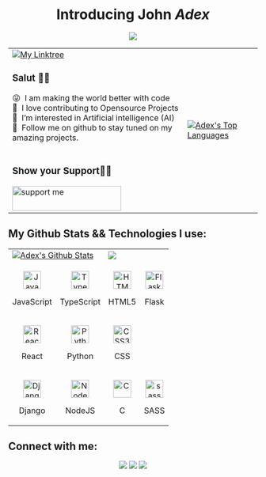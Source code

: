 <div align="center"> <h1 align="center"> Introducing John <em>Adex</em> </h1> 
	<img id="preview" src="https://komarev.com/ghpvc/?username=realjohnadex&color=grey"> 
</div>
<table>
  <tr>
    <td valign="center">
      <a href="https://linktr.ee/realjohnadex">
        <img src="https://img.shields.io/badge/my_Linktree-00008b?style=for-the-badge&logo=ko-fi&logoColor=white" alt="My Linktree"/>
	    </a>
      <p>
        <h3>Salut 👋🏾</h3>
        😜 &nbsp;I am making the world better with code
        <br/>
        🌱 &nbsp;I love contributing to Opensource Projects
        <br/>
        🙂 &nbsp;I’m interested in Artificial intelligence (AI) 
        <br />
        💞️ &nbsp;Follow me on github to stay tuned on my amazing projects.
        <br/>
        <br />
	    <h3>Show your Support🤝🏽</h3>
        <a href="#"><img align="left" src="https://cdn.buymeacoffee.com/buttons/v2/default-yellow.png" height="50" width="220" alt="support me" /> <a/>
	</a>
      </p>
  </td>
  <td>
    <p>
      <a href="https://github.com/realjohnadex"><img alt="Adex's Top Languages" src="https://github-readme-stats.vercel.app/api/top-langs/?username=realjohnadex&langs_count=8&count_private=true&theme=transparent&hide_border=true&bg_color=1d2a3a"/></a>
        <br/>
       </p>
    </td>
  </tr>
<!--   <tr>
    <td>
      <a href="https://app.daily.dev/realjohnadex"><img src="https://api.daily.dev/devcards/fa892ad478f046b5a81b938bbe6d6f73.png?r=rul" width="400" alt="Adex's Dev Card"/></a>
    </td>
  </tr> -->
</table>


## My Github Stats && Technologies I use:
 
<table>
  <tr>
    <td colspan=2>
      <a href="https://github.com/realjohnadex"><img alt="Adex's Github Stats" src="https://github-readme-stats.vercel.app/api?username=realjohnadex&show_icons=true&count_private=true&theme=react&hide_border=true&bg_color=1d2a3a" /></a>
    </td>
    <td colspan=2>
      <a href="http://www.github.com/realjohnadex"><img src="https://github-readme-streak-stats.herokuapp.com/?user=realjohnadex&stroke=ffffff&background=1d2a3a&ring=5BCDEC&fire=5BCDEC&currStreakNum=ffffff&currStreakLabel=5BCDEC&sideNums=ffffff&sideLabels=ffffff&dates=ffffff&hide_border=true" /></a>
    </td>
 </tr>
  <tr>
   <td>
      <p align="center">
        <a href="https://developer.mozilla.org/en-US/docs/Web/JavaScript" target="_blank" rel="noreferrer">
          <img src="https://raw.githubusercontent.com/danielcranney/readme-generator/main/public/icons/skills/javascript-colored.svg" width="36" height="36" alt="JavaScript" />
        </a>
        <p align="center">JavaScript</p>
      </p>
    </td>
    <td>           
      <p align="center">
        <a href="https://www.typescriptlang.org/" target="_blank" rel="noreferrer">
          <img src="https://raw.githubusercontent.com/danielcranney/readme-generator/main/public/icons/skills/typescript-colored.svg" width="36" height="36" alt="TypeScript" />
      </a>
        <p align="center">TypeScript</p>
      </p>
    </td>
    <td>
      <p align="center">
        <a href="https://developer.mozilla.org/en-US/docs/Glossary/HTML5" target="_blank" rel="noreferrer">
          <img src="https://raw.githubusercontent.com/danielcranney/readme-generator/main/public/icons/skills/html5-colored.svg" width="36" height="36" alt="HTML5" />
        </a>
        <p align="center">HTML5</p>
      </p>
    </td>
    <td>
      <p align="center">
        <a href="https://flask.palletsprojects.com/en/2.2.x/" target="_blank" rel="noreferrer">
          <img src="https://raw.githubusercontent.com/danielcranney/readme-generator/main/public/icons/skills/flask.svg" width="36" height="36" alt="Flask" />
        </a>
        <p align="center">Flask</p>
      </p>
    </td>
  </tr>
  <tr>
    <td>
      <p align="center">
        <a href="https://reactjs.org/" target="_blank" rel="noreferrer">
          <img src="https://raw.githubusercontent.com/danielcranney/readme-generator/main/public/icons/skills/react-colored.svg" width="36" height="36" alt="React" />
        </a>
        <p align="center">React</p>
      </p>
    </td>
    <td>
      <p align="center">
        <a href="https://www.python.org/" target="_blank" rel="noreferrer">
          <img src="https://raw.githubusercontent.com/danielcranney/readme-generator/main/public/icons/skills/python-colored.svg" width="36" height="36" alt="Python" />
      </a>
        <p align="center">Python</p>
      </p>
    </td>
    <td>
      <p align="center">
        <a href="https://www.w3.org/TR/CSS/#css" target="_blank" rel="noreferrer">
          <img src="https://raw.githubusercontent.com/danielcranney/readme-generator/main/public/icons/skills/css3-colored.svg" width="36" height="36" alt="CSS3" />
      </a>
        <p align="center">CSS</p>
      </p>
    </td>
  </tr>
  <tr>
    <td>      
      <p align="center">
        <a href="https://docs.djangoproject.com/en/4.1/" target="_blank" rel="noreferrer">
          <img src="https://raw.githubusercontent.com/danielcranney/readme-generator/main/public/icons/skills/django.svg" width="36" height="36" alt="Django" />
        </a>
        <p align="center">Django</p>
      </p>
    </td>
    <td>            
      <p align="center">
        <a href="https://nodejs.org/en/" target="_blank" rel="noreferrer">
        <img src="https://raw.githubusercontent.com/danielcranney/readme-generator/main/public/icons/skills/nodejs-colored.svg" width="36" height="36" alt="NodeJS" />
      </a>
        <p align="center">NodeJS</p>
      </p>
    </td>
    <td>           
      <p align="center">
        <a href="https://devdocs.io/c/" target="_blank" rel="noreferrer">
          <img src="https://raw.githubusercontent.com/danielcranney/readme-generator/main/public/icons/skills/c-colored.svg" width="36" height="36" alt="C" />
        </a>
        <p align="center">C</p>
      </p>
    </td>
    <td>
      <p align="center">
        <a href="https://sass-lang.com/documentation/" target="_blank" rel="noreferrer">
          <img src="https://raw.githubusercontent.com/danielcranney/readme-generator/main/public/icons/skills/sass-colored.svg" width="36" height="36" alt="sass" />
      </a>
        <p align="center">SASS</p>
      </p>
    </td>
  </tr>

</table>


## Connect with me:

<p align="center">
  <a href = "https://www.linkedin.com/in/realjohnadex"><img src="https://img.icons8.com/fluent/48/000000/linkedin.png"/></a>
<a href = "https://twitter.com/realjohnadex"><img src="https://img.icons8.com/fluent/48/000000/twitter.png"/></a>
<a href = "https://realjohnadex.medium.com"><img src="https://img.icons8.com/color-glass/48/null/medium-logo.png"/></a>
</p>

<!---
realJohnAdex/realJohnAdex is a ✨ special ✨ repository because its `README.md` (this file) appears on your GitHub profile.
You can click the Preview link to take a look at your changes.
--->

